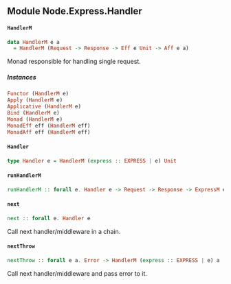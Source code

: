## Module Node.Express.Handler

#### `HandlerM`

``` purescript
data HandlerM e a
  = HandlerM (Request -> Response -> Eff e Unit -> Aff e a)
```

Monad responsible for handling single request.

##### Instances
``` purescript
Functor (HandlerM e)
Apply (HandlerM e)
Applicative (HandlerM e)
Bind (HandlerM e)
Monad (HandlerM e)
MonadEff eff (HandlerM eff)
MonadAff eff (HandlerM eff)
```

#### `Handler`

``` purescript
type Handler e = HandlerM (express :: EXPRESS | e) Unit
```

#### `runHandlerM`

``` purescript
runHandlerM :: forall e. Handler e -> Request -> Response -> ExpressM e Unit -> ExpressM e Unit
```

#### `next`

``` purescript
next :: forall e. Handler e
```

Call next handler/middleware in a chain.

#### `nextThrow`

``` purescript
nextThrow :: forall e a. Error -> HandlerM (express :: EXPRESS | e) a
```

Call next handler/middleware and pass error to it.


